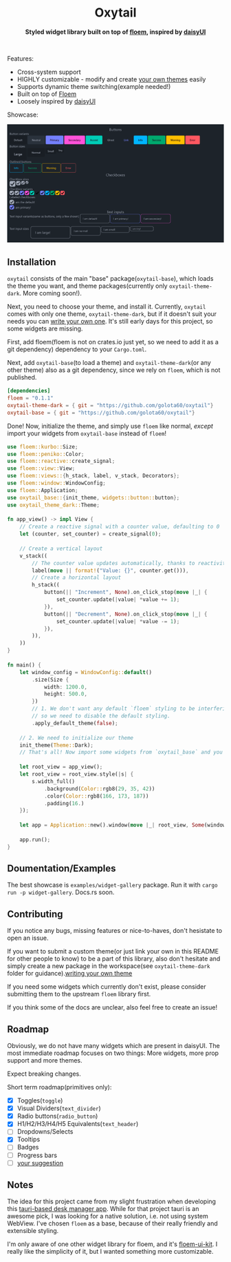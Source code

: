 <div align="center">
	<h1>Oxytail</h1>
	<p>
		<b>Styled widget library built on top of <a href="https://github.com/lapce/floem">floem</a>, inspired by <a href="https://daisyui.com/components/button/">daisyUI</a></b>
	</p>
	<br>
</div>

Features:
 - Cross-system support
 - HIGHLY customizable - modify and create [your own themes](YOUR_OWN_THEME.md) easily
 - Supports dynamic theme switching(example needed!)
 - Built on top of [Floem](https://github.com/lapce/floem)
 - Loosely inspired by [daisyUI](https://daisyui.com/components/button/)


Showcase:

<img src="https://github.com/golota60/oxytail/blob/main/img/demo.png">

## Installation

`oxytail` consists of the main "base" package(`oxytail-base`), which loads the theme you want, and theme packages(currently only `oxytail-theme-dark`. More coming soon!).

Next, you need to choose your theme, and install it. Currently, `oxytail` comes with only one theme, `oxytail-theme-dark`, but if it doesn't suit your needs you can [write your own one](YOUR_OWN_THEME.md). It's still early days for this project, so some widgets are missing.

First, add floem(floem is not on crates.io just yet, so we need to add it as a git dependency) dependency to your `Cargo.toml`.

Next, add `oxytail-base`(to load a theme) and `oxytail-theme-dark`(or any other theme) also as a git dependency, since we rely on `floem`, which is not published.


```toml
[dependencies]
floem = "0.1.1"
oxytail-theme-dark = { git = "https://github.com/golota60/oxytail"}
oxytail-base = { git = "https://github.com/golota60/oxytail"}
```

Done! Now, initialize the theme, and simply use `floem` like normal, *except* import your widgets from `oxytail-base` instead of `floem`!

```rs
use floem::kurbo::Size;
use floem::peniko::Color;
use floem::reactive::create_signal;
use floem::view::View;
use floem::views::{h_stack, label, v_stack, Decorators};
use floem::window::WindowConfig;
use floem::Application;
use oxytail_base::{init_theme, widgets::button::button};
use oxytail_theme_dark::Theme;

fn app_view() -> impl View {
    // Create a reactive signal with a counter value, defaulting to 0
    let (counter, set_counter) = create_signal(0);

    // Create a vertical layout
    v_stack((
        // The counter value updates automatically, thanks to reactivity
        label(move || format!("Value: {}", counter.get())),
        // Create a horizontal layout
        h_stack((
            button(|| "Increment", None).on_click_stop(move |_| {
                set_counter.update(|value| *value += 1);
            }),
            button(|| "Decrement", None).on_click_stop(move |_| {
                set_counter.update(|value| *value -= 1);
            }),
        )),
    ))
}

fn main() {
    let window_config = WindowConfig::default()
        .size(Size {
            width: 1200.0,
            height: 500.0,
        })
        // 1. We don't want any default `floem` styling to be interfering with ours,
        // so we need to disable the default styling.
        .apply_default_theme(false);

    // 2. We need to initialize our theme
    init_theme(Theme::Dark);
    // That's all! Now import some widgets from `oxytail_base` and you're using oxytail!

    let root_view = app_view();
    let root_view = root_view.style(|s| {
        s.width_full()
            .background(Color::rgb8(29, 35, 42))
            .color(Color::rgb8(166, 173, 187))
            .padding(16.)
    });

    let app = Application::new().window(move |_| root_view, Some(window_config));

    app.run();
}


```

## Doumentation/Examples

The best showcase is `examples/widget-gallery` package. Run it with `cargo run -p widget-gallery`. Docs.rs soon. 

## Contributing

If you notice any bugs, missing features or nice-to-haves, don't hesistate to open an issue.

If you want to submit a custom theme(or just link your own in this README for other people to know) to be a part of this library, also don't hesitate and simply create a new package in the workspace(see `oxytail-theme-dark` folder for guidance).[writing your own theme](YOUR_OWN_THEME.md)

If you need some widgets which currently don't exist, please consider submitting them to the upstream `floem` library first.

If you think some of the docs are unclear, also feel free to create an issue!


## Roadmap

Obviously, we do not have many widgets which are present in daisyUI. The most immediate roadmap focuses on two things: More widgets, more prop support and more themes.

Expect breaking changes.

Short term roadmap(primitives only):

- [x] Toggles(`toggle`)
- [x] Visual Dividers(`text_divider`)
- [x] Radio buttons(`radio_button`)
- [x] H1/H2/H3/H4/H5 Equivalents(`text_header`)
- [ ] Dropdowns/Selects
- [x] Tooltips
- [ ] Badges
- [ ] Progress bars
- [ ] [your suggestion](https://github.com/golota60/oxytail/issues/new)

## Notes

The idea for this project came from my slight frustration when developing this [tauri-based desk manager app](https://github.com/golota60/trayasen). While for that project tauri is an awesome pick, I was looking for a native solution, i.e. not using system WebView. I've chosen `floem` as a base, because of their really friendly and extensible styling.

I'm only aware of one other widget library for floem, and it's [floem-ui-kit](https://github.com/pieterdd/floem-ui-kit). I really like the simplicity of it, but I wanted something more customizable.


